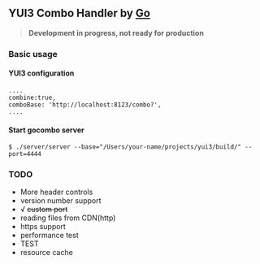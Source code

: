 ## YUI3 Combo Handler by [Go](http://golang.org)

> **Development in progress, not ready for production**

### Basic usage
#### YUI3 configuration
```
....
combine:true,
comboBase: 'http://localhost:8123/combo?',
....
```

#### Start gocombo server
```
$ ./server/server --base="/Users/your-name/projects/yui3/build/" --port=4444
```

### TODO
* More header controls
* version number support
* √ ~~custom port~~
* reading files from CDN(http)
* https support
* performance test
* TEST
* resource cache

